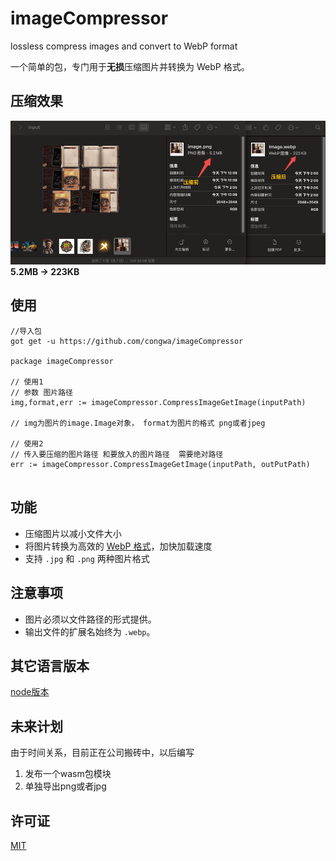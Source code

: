 # imageCompressor
lossless compress images and convert to WebP format

一个简单的包，专门用于**无损**压缩图片并转换为 WebP 格式。

## 压缩效果

![Alt text](/imgs/result.png)
**5.2MB -> 223KB**

## 使用

```golang
//导入包
got get -u https://github.com/congwa/imageCompressor

package imageCompressor

// 使用1
// 参数 图片路径
img,format,err := imageCompressor.CompressImageGetImage(inputPath)

// img为图片的image.Image对象， format为图片的格式 png或者jpeg

// 使用2
// 传入要压缩的图片路径 和要放入的图片路径  需要绝对路径
err := imageCompressor.CompressImageGetImage(inputPath, outPutPath)


```

## 功能

- 压缩图片以减小文件大小
- 将图片转换为高效的 [WebP 格式](https://developers.google.com/speed/webp)，加快加载速度
- 支持 `.jpg` 和 `.png` 两种图片格式

## 注意事项

- 图片必须以文件路径的形式提供。
- 输出文件的扩展名始终为 `.webp`。

## 其它语言版本

[node版本](https://github.com/congwa/image-lossless-compressor)

## 未来计划

由于时间关系，目前正在公司搬砖中，以后编写

1. 发布一个wasm包模块
2. 单独导出png或者jpg

## 许可证

[MIT](https://opensource.org/licenses/MIT)